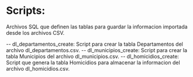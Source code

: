 # Scripts: 

Archivos SQL que definen las tablas para guardar la informacion importada desde los archivos CSV.

-- dl_departamentos_create: Script para crear la tabla Departamentos del archivo dl_departamentos.csv.
-- dl_municipios_create: Script para crear la tabla Municipios del archivo dl_municipios.csv.
-- dl_homicidios_create: Script que genera la tabla Homicidios para almacenar la informacion del archivo dl_homicidios.csv.

